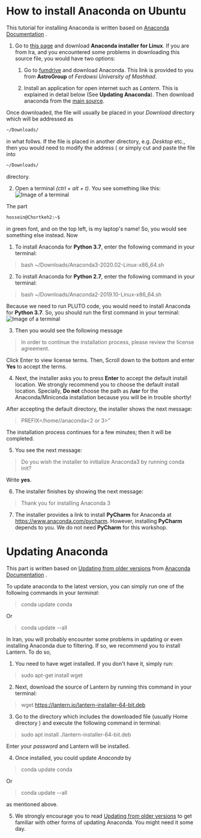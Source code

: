 # How to install Anaconda on Ubuntu

This tutorial for installing Anaconda is written based on
[Anaconda Documentation](https://docs.anaconda.com/anaconda/install/linux/)
.

1. Go to 
[this page](https://www.anaconda.com/products/individual#linux) 
and download **Anaconda installer for Linux**. If you are from Ira, and you encountered some problems in downloading this source file, you would have two options:

   1. Go to 
   [fumdrive](https://fumdrive.um.ac.ir/index.php/s/eFzf63ZHn8WPLqF) 
   and download Anaconda. This link is provided to you from **AstroGroup** of *Ferdowsi University of Mashhad*.
   
   2. Install an application for open internet such as *Lantern*. This is explained in detail below (See **Updating Anaconda**). Then download anaconda from the 
[main source](https://www.anaconda.com/products/individual#linux).

Once downloaded, the file will usually be placed in your *Download* directory which will be addressed as
```sh
~/Downloads/
````
in what follws. If the file is placed in another directory, e.g. *Desktop* etc., then you would need to modify the address ( or simply cut and paste the file into 
```sh
~/Downloads/
````
directory.

2. Open a terminal *(ctrl + alt + t)*. You see something like this:
![Image of a terminal](https://github.com/Shenavar/pics/blob/master/1.jpg)

The part 
```sh
hossein@Chortkeh2:~$
````
in green font, and on the top left, is my laptop's name! So, you would see something else instead. Now

   1. To install Anaconda for **Python 3.7**, enter the following command in your terminal:
   >  bash ~/Downloads/Anaconda3-2020.02-Linux-x86_64.sh
   2. To install Anaconda for **Python 2.7**, enter the following command in your terminal:
   >  bash ~/Downloads/Anaconda2-2019.10-Linux-x86_64.sh
   
Because we need to run PLUTO code, you would need to install Anaconda for **Python 3.7**. So, you should run the first command in your terminal:
![Image of a terminal](https://github.com/Shenavar/pics/blob/master/2.jpg)


3. Then you would see the following message 
  > In order to continue the installation process, please review the license agreement.
  
  Click Enter to view license terms. Then, Scroll down to the bottom and enter **Yes** to accept the terms.
  
  
4. Next, the installer asks you to press **Enter** to accept the default install location. We strongly recommend you to choose the default install location. Specially, **Do not** choose the path as **/usr** for the Anaconda/Miniconda installation because you will be in trouble shortly!

After accepting the default directory, the installer shows the next message: 
> PREFIX=/home/<user>/anaconda<2 or 3>”
   
The installation process continues for a few minutes; then it will be completed.

5. You see the next message:
  > Do you wish the installer to initialize Anaconda3 by running conda init?
  
Write **yes**.  
  
6. The installer finishes by showing the next message:
  > Thank you for installing Anaconda 3
  
7. The installer provides a link to install **PyCharm** for Anaconda at https://www.anaconda.com/pycharm. However, installing **PyCharm** depends to you. We do not need **PyCharm** for this workshop.

# Updating Anaconda

This part is written based on
[Updating from older versions](https://docs.anaconda.com/anaconda/install/update-version/) from 
[Anaconda Documentation](https://docs.anaconda.com/anaconda/install/linux/)
.

To update anaconda to the latest version, you can simply run one of the following commands in your *terminal*:
> conda update conda

Or 

> conda update --all


In Iran, you will probably encounter some problems in updating or even installing Anaconda due to filtering. If so, we recommend you to install Lantern. To do so,

1. You need to have wget installed. If you don't have it, simply run:

> sudo apt-get install wget

2. Next, download the source of Lantern by running this command in your terminal:

> wget https://lantern.io/lantern-installer-64-bit.deb


3. Go to the directory which includes the downloaded file (usually Home directory ) and execute the following command in terminal:

> sudo apt install ./lantern-installer-64-bit.deb

Enter your *password* and Lantern will be installed. 

4. Once installed, you could update *Anaconda* by 

> conda update conda

Or 

> conda update --all

as mentioned above.

5. We strongly encourage you to read 
[Updating from older versions](https://docs.anaconda.com/anaconda/install/update-version/) 
to get familiar with other forms of updating Anaconda. You might need it some day.
